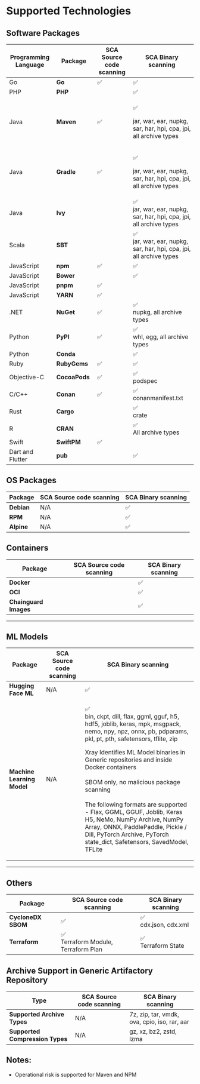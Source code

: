 # Supported Technologies

## Software Packages

<table data-full-width="true"><thead><tr><th width="189">Programming Language</th><th width="154">Package</th><th width="202">SCA Source code scanning</th><th width="464">SCA Binary scanning</th></tr></thead><tbody><tr><td>Go</td><td><strong>Go</strong></td><td><span data-gb-custom-inline data-tag="emoji" data-code="2705">✅</span></td><td><span data-gb-custom-inline data-tag="emoji" data-code="2705">✅</span> </td></tr><tr><td>PHP</td><td><strong>PHP</strong></td><td></td><td><span data-gb-custom-inline data-tag="emoji" data-code="2705">✅</span></td></tr><tr><td>Java</td><td><strong>Maven</strong></td><td><span data-gb-custom-inline data-tag="emoji" data-code="2705">✅</span></td><td><p><span data-gb-custom-inline data-tag="emoji" data-code="2705">✅</span> </p><p>jar, war, ear, nupkg, sar, har, hpi, cpa, jpi, all archive types</p></td></tr><tr><td>Java</td><td><strong>Gradle</strong></td><td><span data-gb-custom-inline data-tag="emoji" data-code="2705">✅</span></td><td><p><span data-gb-custom-inline data-tag="emoji" data-code="2705">✅</span></p><p>jar, war, ear, nupkg, sar, har, hpi, cpa, jpi, all archive types</p></td></tr><tr><td>Java</td><td><strong>Ivy</strong></td><td></td><td><span data-gb-custom-inline data-tag="emoji" data-code="2705">✅</span><br>jar, war, ear, nupkg, sar, har, hpi, cpa, jpi, all archive types</td></tr><tr><td>Scala</td><td><strong>SBT</strong></td><td></td><td><span data-gb-custom-inline data-tag="emoji" data-code="2705">✅</span><br>jar, war, ear, nupkg, sar, har, hpi, cpa, jpi, all archive types</td></tr><tr><td>JavaScript</td><td><strong>npm</strong></td><td><span data-gb-custom-inline data-tag="emoji" data-code="2705">✅</span></td><td><span data-gb-custom-inline data-tag="emoji" data-code="2705">✅</span></td></tr><tr><td>JavaScript</td><td><strong>Bower</strong></td><td></td><td><span data-gb-custom-inline data-tag="emoji" data-code="2705">✅</span></td></tr><tr><td>JavaScript</td><td><strong>pnpm</strong></td><td><span data-gb-custom-inline data-tag="emoji" data-code="2705">✅</span></td><td></td></tr><tr><td>JavaScript</td><td><strong>YARN</strong></td><td><span data-gb-custom-inline data-tag="emoji" data-code="2705">✅</span></td><td></td></tr><tr><td>.NET</td><td><strong>NuGet</strong></td><td><span data-gb-custom-inline data-tag="emoji" data-code="2705">✅</span></td><td><span data-gb-custom-inline data-tag="emoji" data-code="2705">✅</span><br>nupkg, all archive types</td></tr><tr><td>Python</td><td><strong>PyPI</strong></td><td><span data-gb-custom-inline data-tag="emoji" data-code="2705">✅</span></td><td><span data-gb-custom-inline data-tag="emoji" data-code="2705">✅</span><br>whl, egg, all archive types</td></tr><tr><td>Python</td><td><strong>Conda</strong></td><td></td><td><span data-gb-custom-inline data-tag="emoji" data-code="2705">✅</span></td></tr><tr><td>Ruby</td><td><strong>RubyGems</strong></td><td><span data-gb-custom-inline data-tag="emoji" data-code="2705">✅</span></td><td><span data-gb-custom-inline data-tag="emoji" data-code="2705">✅</span></td></tr><tr><td>Objective-C</td><td><strong>CocoaPods</strong></td><td><span data-gb-custom-inline data-tag="emoji" data-code="2705">✅</span></td><td><span data-gb-custom-inline data-tag="emoji" data-code="2705">✅</span><br>podspec</td></tr><tr><td>C/C++</td><td><strong>Conan</strong></td><td><span data-gb-custom-inline data-tag="emoji" data-code="2705">✅</span></td><td><span data-gb-custom-inline data-tag="emoji" data-code="2705">✅</span><br>conanmanifest.txt</td></tr><tr><td>Rust</td><td><strong>Cargo</strong></td><td></td><td><span data-gb-custom-inline data-tag="emoji" data-code="2705">✅</span><br>crate</td></tr><tr><td>R</td><td><strong>CRAN</strong></td><td></td><td><span data-gb-custom-inline data-tag="emoji" data-code="2705">✅</span><br>All archive types</td></tr><tr><td>Swift</td><td><strong>SwiftPM</strong></td><td><span data-gb-custom-inline data-tag="emoji" data-code="2705">✅</span></td><td></td></tr><tr><td>Dart and Flutter</td><td><strong>pub</strong></td><td></td><td><span data-gb-custom-inline data-tag="emoji" data-code="2705">✅</span></td></tr></tbody></table>

## OS Packages

<table data-full-width="true"><thead><tr><th>Package</th><th>SCA Source code scanning</th><th>SCA Binary scanning</th></tr></thead><tbody><tr><td><strong>Debian</strong></td><td>N/A</td><td><span data-gb-custom-inline data-tag="emoji" data-code="2705">✅</span></td></tr><tr><td><strong>RPM</strong></td><td>N/A</td><td><span data-gb-custom-inline data-tag="emoji" data-code="2705">✅</span></td></tr><tr><td><strong>Alpine</strong></td><td>N/A</td><td><span data-gb-custom-inline data-tag="emoji" data-code="2705">✅</span></td></tr></tbody></table>

## Containers

<table data-full-width="true"><thead><tr><th>Package</th><th>SCA Source code scanning</th><th>SCA Binary scanning</th></tr></thead><tbody><tr><td><strong>Docker</strong></td><td></td><td><span data-gb-custom-inline data-tag="emoji" data-code="2705">✅</span></td></tr><tr><td><strong>OCI</strong></td><td></td><td><span data-gb-custom-inline data-tag="emoji" data-code="2705">✅</span></td></tr><tr><td><strong>Chainguard Images</strong></td><td></td><td><span data-gb-custom-inline data-tag="emoji" data-code="2705">✅</span></td></tr></tbody></table>

***

## ML Models

<table data-full-width="true"><thead><tr><th>Package</th><th>SCA Source code scanning</th><th>SCA Binary scanning</th></tr></thead><tbody><tr><td><strong>Hugging Face ML</strong></td><td>N/A</td><td><span data-gb-custom-inline data-tag="emoji" data-code="2705">✅</span></td></tr><tr><td><strong>Machine Learning Model</strong></td><td>N/A</td><td><p><span data-gb-custom-inline data-tag="emoji" data-code="2705">✅</span><br>bin, ckpt, dill, flax, ggml, gguf, h5, hdf5, joblib, keras, mpk, msgpack, nemo, npy, npz, onnx, pb, pdparams, pkl, pt, pth, safetensors, tflite, zip</p><p></p><p>Xray Identifies ML Model binaries in Generic repositories and inside Docker containers<br><br>SBOM only, no malicious package scanning<br><br>The following formats are supported - Flax, GGML, GGUF, Joblib, Keras H5, NeMo, NumPy Archive, NumPy Array, ONNX, PaddlePaddle, Pickle / Dill, PyTorch Archive, PyTorch state_dict, Safetensors, SavedModel, TFLite</p></td></tr></tbody></table>

***

## Others

<table data-full-width="true"><thead><tr><th>Package</th><th>SCA Source code scanning</th><th>SCA Binary scanning</th></tr></thead><tbody><tr><td><strong>CycloneDX SBOM</strong></td><td><span data-gb-custom-inline data-tag="emoji" data-code="2705">✅</span></td><td><span data-gb-custom-inline data-tag="emoji" data-code="2705">✅</span><br>cdx.json, cdx.xml</td></tr><tr><td><strong>Terraform</strong></td><td><span data-gb-custom-inline data-tag="emoji" data-code="2705">✅</span><br>Terraform Module, Terraform Plan</td><td><span data-gb-custom-inline data-tag="emoji" data-code="2705">✅</span><br>Terraform State</td></tr></tbody></table>

## Archive Support in Generic Artifactory Repository

| Type                            | SCA Source code scanning | SCA Binary scanning                          |
| ------------------------------- | ------------------------ | -------------------------------------------- |
| **Supported Archive Types**     | N/A                      | 7z, zip, tar, vmdk, ova, cpio, iso, rar, aar |
| **Supported Compression Types** | N/A                      | gz, xz, bz2, zstd, lzma                      |

## Notes:

* Operational risk is supported for Maven and NPM
